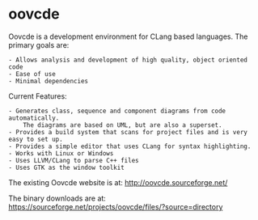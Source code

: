 oovcde
======

Oovcde is a development environment for CLang based languages. The primary goals are:

    - Allows analysis and development of high quality, object oriented code
    - Ease of use
    - Minimal dependencies

Current Features:

    - Generates class, sequence and component diagrams from code automatically.
        The diagrams are based on UML, but are also a superset.
    - Provides a build system that scans for project files and is very easy to set up.
    - Provides a simple editor that uses CLang for syntax highlighting.
    - Works with Linux or Windows
    - Uses LLVM/CLang to parse C++ files
    - Uses GTK as the window toolkit

The existing Oovcde website is at: http://oovcde.sourceforge.net/

The binary downloads are at: https://sourceforge.net/projects/oovcde/files/?source=directory
